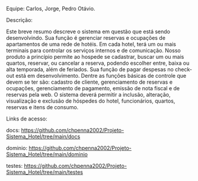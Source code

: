 Equipe: Carlos, Jorge, Pedro Otávio.

Descrição:

  Este breve resumo descreve o sistema em questão que está sendo desenvolvindo. Sua função é gerenciar reservas e ocupações de apartamentos de uma rede de hotéis. Em cada hotel, terá um ou mais terminais para controlar os serviços internos e de comunicação.
  Nosso produto a princípio permite ao hospede se cadastrar, buscar um ou mais quartos, reservar, ou cancelar a reserva, podendo escolher entre, baixa ou alta temporada, além de feriados. Sua função de pagar despesas no check-out está em desenvolvimento. 
  Dentre as funções básicas de controle que devem se ter são: cadastro de cliente, gerenciamento de reservas e ocupações, gerenciamento de pagamento, emissão de nota fiscal e de reservas pela web. O sistema deverá permitir a inclusão, alteração, visualização e exclusão de hóspedes do hotel, funcionários, quartos, reservas e itens de consumo.
  
 Links de acesso:
 
 docs: https://github.com/chpenna2002/Projeto-Sistema_Hotel/tree/main/docs
 
 dominio: https://github.com/chpenna2002/Projeto-Sistema_Hotel/tree/main/dominio
 
 testes: https://github.com/chpenna2002/Projeto-Sistema_Hotel/tree/main/testes
